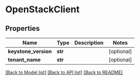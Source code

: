 # OpenStackClient

## Properties
Name | Type | Description | Notes
------------ | ------------- | ------------- | -------------
**keystone_version** | **str** |  | [optional] 
**tenant_name** | **str** |  | [optional] 

[[Back to Model list]](../README.md#documentation-for-models) [[Back to API list]](../README.md#documentation-for-api-endpoints) [[Back to README]](../README.md)


